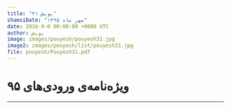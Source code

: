 ```yaml
---
title: "پویش ۳۱"
shamsiDate: "مهر ماه ۱۳۹۵"
date: 2016-9-0 00:00:00 +0000 UTC
author: پویش
image: images/pouyesh/pouyesh31.jpg
image2: images/pouyesh/list/pouyesh31.jpg
file: pouyesh/Pouyesh31.pdf
---
```


ویژه‌نامه‌ی ورودی‌های ۹۵
==========

----
